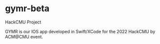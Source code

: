 # gymr-beta
HackCMU Project

GYMR is our IOS app developed in Swift/XCode for the 2022 HackCMU by ACM@CMU event.
